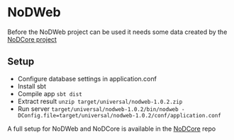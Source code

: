 # NoDWeb

Before the NoDWeb project can be used it needs some data created by the [NoDCore project](https://github.com/uhh-lt/NoDCore)

## Setup
- Configure database settings in application.conf
- Install sbt
- Compile app `sbt dist`
- Extract result `unzip target/universal/nodweb-1.0.2.zip`
- Run server `target/universal/nodweb-1.0.2/bin/nodweb -DConfig.file=target/universal/nodweb-1.0.2/conf/application.conf`

A full setup for NoDWeb and NoDCore is available in the [NoDCore](https://github.com/uhh-lt/NoDCore) repo